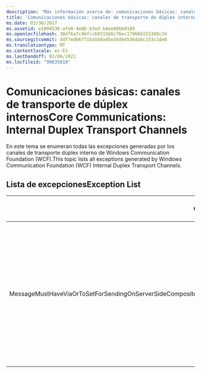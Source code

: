 ```yaml
---
description: 'Más información acerca de: comunicaciones básicas: canales de transporte dúplex internos'
title: 'Comunicaciones básicas: canales de transporte de dúplex internos'
ms.date: 03/30/2017
ms.assetid: e1004536-afe0-4e06-b3ed-b4ee08bb0189
ms.openlocfilehash: 38df6a7c4bfcc6031566c76ec17966b155388c34
ms.sourcegitcommit: ddf7edb67715a5b9a45e3dd44536dabc153c1de0
ms.translationtype: MT
ms.contentlocale: es-ES
ms.lasthandoff: 02/06/2021
ms.locfileid: "99635810"
---
```

# <a name="core-communications-internal-duplex-transport-channels"></a><span data-ttu-id="3ba90-103">Comunicaciones básicas: canales de transporte de dúplex internos</span><span class="sxs-lookup"><span data-stu-id="3ba90-103">Core Communications: Internal Duplex Transport Channels</span></span>

<span data-ttu-id="3ba90-104">En este tema se enumeran todas las excepciones generadas por los canales de transporte dúplex interno de Windows Communication Foundation (WCF).</span><span class="sxs-lookup"><span data-stu-id="3ba90-104">This topic lists all exceptions generated by Windows Communication Foundation (WCF) Internal Duplex Transport Channels.</span></span>  
  
## <a name="exception-list"></a><span data-ttu-id="3ba90-105">Lista de excepciones</span><span class="sxs-lookup"><span data-stu-id="3ba90-105">Exception List</span></span>  
  
|<span data-ttu-id="3ba90-106">Código de recurso</span><span class="sxs-lookup"><span data-stu-id="3ba90-106">Resource Code</span></span>|<span data-ttu-id="3ba90-107">Cadena de recurso</span><span class="sxs-lookup"><span data-stu-id="3ba90-107">Resource String</span></span>|  
|-------------------|---------------------|  
|<span data-ttu-id="3ba90-108">MessageMustHaveViaOrToSetForSendingOnServerSideCompositeDuplexChannels</span><span class="sxs-lookup"><span data-stu-id="3ba90-108">MessageMustHaveViaOrToSetForSendingOnServerSideCompositeDuplexChannels</span></span>|<span data-ttu-id="3ba90-109">Para enviar un mensaje en canales dúplex compuestos de servidor, el mensaje debe tener la propiedad “A través de” o el encabezado “A”.</span><span class="sxs-lookup"><span data-stu-id="3ba90-109">To send a message on server composite duplex channels, the message must have either the 'Via' property or the 'To' header set.</span></span>|
